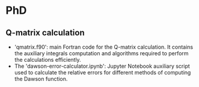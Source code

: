 # PhD
## Q-matrix calculation

- 'qmatrix.f90': main Fortran code for the Q-matrix calculation. It contains the auxiliary integrals computation and algorithms required to perform the calculations efficiently.
- The 'dawson-error-calculator.ipynb': Jupyter Notebook auxiliary script used to calculate the relative errors for different methods of computing the Dawson function. 